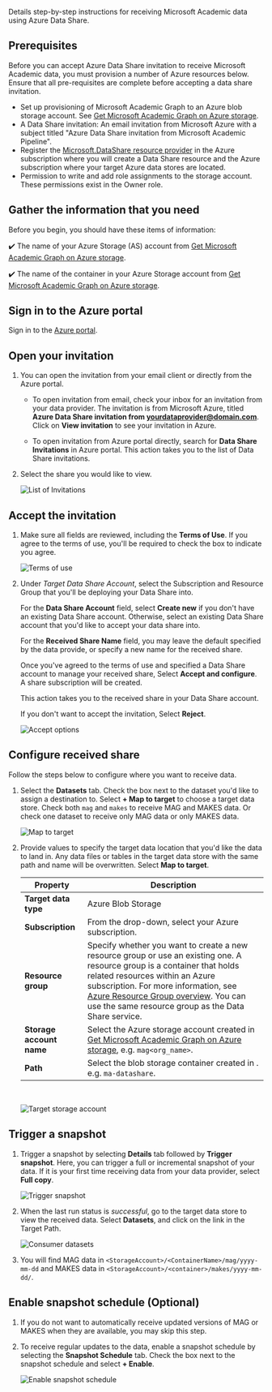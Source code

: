 Details step-by-step instructions for receiving Microsoft Academic data using Azure Data Share.

## Prerequisites

Before you can accept Azure Data Share invitation to receive Microsoft Academic data, you must provision a number of Azure resources below. Ensure that all pre-requisites are complete before accepting a data share invitation.

* Set up provisioning of Microsoft Academic Graph to an Azure blob storage account. See [Get Microsoft Academic Graph on Azure storage](get-started-setup-provisioning).
* A Data Share invitation: An email invitation from Microsoft Azure with a subject titled "Azure Data Share invitation from Microsoft Academic Pipeline".
* Register the [Microsoft.DataShare resource provider](https://docs.microsoft.com/azure/data-share/concepts-roles-permissions#resource-provider-registration) in the Azure subscription where you will create a Data Share resource and the Azure subscription where your target Azure data stores are located.
* Permission to write and add role assignments to the storage account. These permissions exist in the Owner role.

## Gather the information that you need

Before you begin, you should have these items of information:

   :heavy_check_mark:  The name of your Azure Storage (AS) account from [Get Microsoft Academic Graph on Azure storage](./get-started-setup-provisioning#note-azure-storage-account-name).

   :heavy_check_mark:  The name of the container in your Azure Storage account from [Get Microsoft Academic Graph on Azure storage](./get-started-setup-provisioning#create-a-blob-container).

## Sign in to the Azure portal

Sign in to the [Azure portal](https://portal.azure.com/).

## Open your invitation

1. You can open the invitation from your email client or directly from the Azure portal. 

   * To open invitation from email, check your inbox for an invitation from your data provider. The invitation is from Microsoft Azure, titled **Azure Data Share invitation from <yourdataprovider@domain.com>**. Click on **View invitation** to see your invitation in Azure. 

   * To open invitation from Azure portal directly, search for **Data Share Invitations** in Azure portal. This action takes you to the list of Data Share invitations.

1. Select the share you would like to view. 

   ![List of Invitations](../media/receive-data/invitations.png "List of invitations") 

## Accept the invitation

1. Make sure all fields are reviewed, including the **Terms of Use**. If you agree to the terms of use, you'll be required to check the box to indicate you agree. 

   ![Terms of use](../media/receive-data/terms-of-use.png "Terms of use") 

1. Under *Target Data Share Account*, select the Subscription and Resource Group that you'll be deploying your Data Share into. 

   For the **Data Share Account** field, select **Create new** if you don't have an existing Data Share account. Otherwise, select an existing Data Share account that you'd like to accept your data share into. 

   For the **Received Share Name** field, you may leave the default specified by the data provide, or specify a new name for the received share. 

   Once you've agreed to the terms of use and specified a Data Share account to manage your received share, Select **Accept and configure**. A share subscription will be created. 

   This action takes you to the received share in your Data Share account. 

   If you don't want to accept the invitation, Select **Reject**. 

   ![Accept options](../media/receive-data/accept-options.png "Accept options") 

## Configure received share

Follow the steps below to configure where you want to receive data.

1. Select the **Datasets** tab. Check the box next to the dataset you'd like to assign a destination to. Select **+ Map to target** to choose a target data store. Check both `mag` and `makes` to receive MAG and MAKES data. Or check one dataset to receive only MAG data or only MAKES data.

   ![Map to target](../media/receive-data/dataset-map-target.png "Map to target") 

1. Provide values to specify the target data location that you'd like the data to land in. Any data files or tables in the target data store with the same path and name will be overwritten. Select **Map to target**.

    |Property  |Description  |
    |---------|---------|
    |**Target data type** | Azure Blob Storage |
    |**Subscription** | From the drop-down, select your Azure subscription. |
    |**Resource group** | Specify whether you want to create a new resource group or use an existing one. A resource group is a container that holds related resources within an Azure subscription. For more information, see [Azure Resource Group overview](https://docs.microsoft.com/azure/azure-resource-manager/resource-group-overview). You can use the same resource group as the Data Share service.|
    |**Storage account name** | Select the Azure storage account created in [Get Microsoft Academic Graph on Azure storage](./get-started-setup-provisioning#create-an-azure-storage-account), e.g. `mag<org_name>`. |
    |**Path**    | Select the blob storage container created in . e.g. `ma-datashare`. |

    <br>

   ![Target storage account](../media/receive-data/dataset-map-target-path.png "Target storage") 

## Trigger a snapshot

1. Trigger a snapshot by selecting **Details** tab followed by **Trigger snapshot**. Here, you can trigger a full or  incremental snapshot of your data. If it is your first time receiving data from your data provider, select **Full copy**. 

   ![Trigger snapshot](../media/receive-data/trigger-snapshot.png "Trigger snapshot") 

1. When the last run status is *successful*, go to the target data store to view the received data. Select **Datasets**, and click on the link in the Target Path. 

   ![Consumer datasets](../media/receive-data/consumer-datasets.png "Consumer dataset mapping") 

1. You will find MAG data in `<StorageAccount>/<ContainerName>/mag/yyyy-mm-dd` and MAKES data in `<StorageAccount>/<container>/makes/yyyy-mm-dd/`. 

## Enable snapshot schedule (Optional)

1. If you do not want to automatically receive updated versions of MAG or MAKES when they are available, you may skip this step.

1. To receive regular updates to the data, enable a snapshot schedule by selecting the **Snapshot Schedule** tab. Check the box next to the snapshot schedule and select **+ Enable**.

   ![Enable snapshot schedule](../media/receive-data/enable-snapshot-schedule.png "Enable snapshot schedule")

